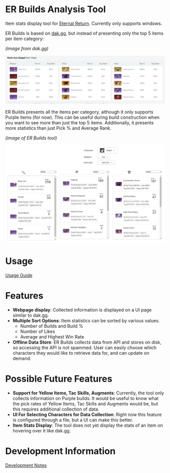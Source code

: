 # ER Builds Analysis Tool
Item stats display tool for [Eternal Return](https://store.steampowered.com/app/1049590/Eternal_Return/). Currently only supports windows.

ER Builds is based on [dak.gg](https://dak.gg/er/characters), but instead of presenting only the top 5 items per item category:

*(image from dak.gg)*

![](./doc/img/1.png)

ER Builds presents all the items per category, although it only supports Purple items (for now). This can be useful during build construction when you want to see more than just the top 5 items. Additionally, it presents more statistics than just Pick % and Average Rank.

*(image of ER Builds tool)*

![](./doc/img/2.png)

# Usage
[Usage Guide](./doc/usage-guide.md)

# Features
- **Webpage display**: Collected information is displayed on a UI page similar to dak.gg.
- **Multiple Sort Options**: Item statistics can be sorted by various values.
    - Number of Builds and Build %
    - Number of Likes
    - Average and Highest Win Rate
- **Offline Data Store**: ER Builds collects data from API and stores on disk, so accessing the API is not spammed. User can easily choose which characters they would like to retrieve data for, and can update on demand.

# Possible Future Features
- **Support for Yellow Items, Tac Skills, Augments**: Currently, the tool only collects information on Purple builds. It would be useful to know what the pick rates of Yellow Items, Tac Skills and Augments would be, but this requires additional collection of data.
- **UI For Selecting Characters for Data Collection**: Right now this feature is configured through a file, but a UI can make this better.
- **Item Stats Display**: The tool does not yet display the stats of an item on hovering over it like dak.gg.

# Development Information
[Development Notes](./doc/dev-notes.md)